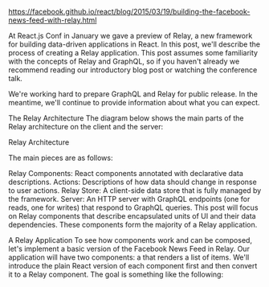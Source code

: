 https://facebook.github.io/react/blog/2015/03/19/building-the-facebook-news-feed-with-relay.html

At React.js Conf in January we gave a preview of Relay, a new framework for building data-driven applications in React. In this post, we'll describe the process of creating a Relay application. This post assumes some familiarity with the concepts of Relay and GraphQL, so if you haven't already we recommend reading our introductory blog post or watching the conference talk.

We're working hard to prepare GraphQL and Relay for public release. In the meantime, we'll continue to provide information about what you can expect.



The Relay Architecture
The diagram below shows the main parts of the Relay architecture on the client and the server:

Relay Architecture

The main pieces are as follows:

Relay Components: React components annotated with declarative data descriptions.
Actions: Descriptions of how data should change in response to user actions.
Relay Store: A client-side data store that is fully managed by the framework.
Server: An HTTP server with GraphQL endpoints (one for reads, one for writes) that respond to GraphQL queries.
This post will focus on Relay components that describe encapsulated units of UI and their data dependencies. These components form the majority of a Relay application.



A Relay Application
To see how components work and can be composed, let's implement a basic version of the Facebook News Feed in Relay. Our application will have two components: a <NewsFeed> that renders a list of <Story> items. We'll introduce the plain React version of each component first and then convert it to a Relay component. The goal is something like the following:
